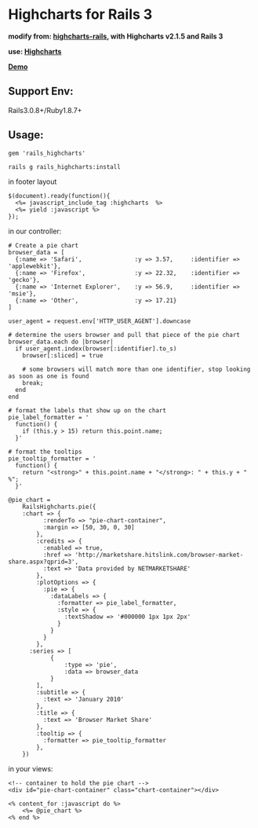 Highcharts for Rails 3
=========================================================================

__modify from: [highcharts-rails](https://github.com/loudpixel/highcharts-rails "highcharts-rails"), with Highcharts v2.1.5 and Rails 3__

__use: [Highcharts](http://highcharts.com/ "Highcharts")__

__[Demo](http://highcharts.com/demo/)__

Support Env:
------------
Rails3.0.8+/Ruby1.8.7+

## Usage:

    gem 'rails_highcharts'

    rails g rails_highcharts:install

in footer layout

    $(document).ready(function(){
      <%= javascript_include_tag :highcharts  %>
      <%= yield :javascript %>
    });

in our controller:

    # Create a pie chart
    browser_data = [
      {:name => 'Safari',               :y => 3.57,     :identifier => 'applewebkit'},
      {:name => 'Firefox',              :y => 22.32,    :identifier => 'gecko'}, 
      {:name => 'Internet Explorer',    :y => 56.9,     :identifier => 'msie'}, 
      {:name => 'Other',                :y => 17.21}
    ]
 
    user_agent = request.env['HTTP_USER_AGENT'].downcase
 
    # determine the users browser and pull that piece of the pie chart
    browser_data.each do |browser|
      if user_agent.index(browser[:identifier].to_s)
        browser[:sliced] = true
 
        # some browsers will match more than one identifier, stop looking as soon as one is found
        break;
      end
    end
 
    # format the labels that show up on the chart
    pie_label_formatter = '
      function() {
        if (this.y > 15) return this.point.name;
      }'
 
    # format the tooltips
    pie_tooltip_formatter = '
      function() {
        return "<strong>" + this.point.name + "</strong>: " + this.y + " %";
      }'
 
    @pie_chart = 
        RailsHighcharts.pie({
        :chart => {
              :renderTo => "pie-chart-container",
              :margin => [50, 30, 0, 30]
            },
            :credits => {
              :enabled => true,
              :href => 'http://marketshare.hitslink.com/browser-market-share.aspx?qprid=3',
              :text => 'Data provided by NETMARKETSHARE'
            },
            :plotOptions => {
              :pie => {
                :dataLabels => {
                  :formatter => pie_label_formatter, 
                  :style => {
                    :textShadow => '#000000 1px 1px 2px'
                  }
                }
              }
            },
          :series => [
                {
                    :type => 'pie',
                    :data => browser_data
                }
            ],
            :subtitle => {
              :text => 'January 2010'
            },
            :title => {
              :text => 'Browser Market Share'
            },
            :tooltip => {
              :formatter => pie_tooltip_formatter
            },
        })
 
in your views:
 
    <!-- container to hold the pie chart -->
    <div id="pie-chart-container" class="chart-container"></div>
 
    <% content_for :javascript do %>
        <%= @pie_chart %>
    <% end %>